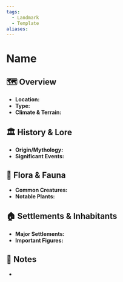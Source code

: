 ```yaml
---
tags:
  - Landmark
  - Template
aliases:
---
```

# Name

## 🗺️ Overview
- **Location:** 
- **Type:**
- **Climate & Terrain:** 
## 🏛️ History & Lore
- **Origin/Mythology:** 
- **Significant Events:** 
## 🌿 Flora & Fauna
- **Common Creatures:** 
- **Notable Plants:** 
## 🏠 Settlements & Inhabitants
- **Major Settlements:** 
- **Important Figures:** 
## 📜 Notes
- 

